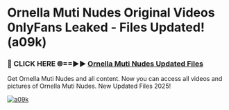 # Ornella Muti Nudes Original Videos 0nlyFans Leaked - Files Updated! (a09k)

<h3>🔴 CLICK HERE 🌐==►► <a href="https://tinyurl.com/y5r63du9" rel="nofollow">Ornella Muti Nudes Updated Files</a></h3>

Get Ornella Muti Nudes and all content. Now you can access all videos and pictures of Ornella Muti Nudes. New Updated Files 2025!

[![a09k](https://i.imgur.com/UVo9nyh.gif)](https://tinyurl.com/y5r63du9)
